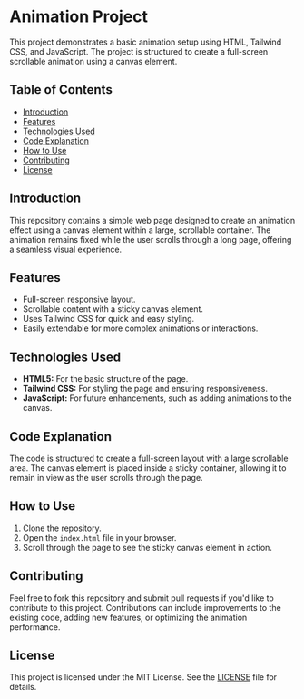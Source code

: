 # Animation Project

This project demonstrates a basic animation setup using HTML, Tailwind CSS, and JavaScript. The project is structured to create a full-screen scrollable animation using a canvas element.

## Table of Contents

- [Introduction](#introduction)
- [Features](#features)
- [Technologies Used](#technologies-used)
- [Code Explanation](#code-explanation)
- [How to Use](#how-to-use)
- [Contributing](#contributing)
- [License](#license)

## Introduction

This repository contains a simple web page designed to create an animation effect using a canvas element within a large, scrollable container. The animation remains fixed while the user scrolls through a long page, offering a seamless visual experience.

## Features

- Full-screen responsive layout.
- Scrollable content with a sticky canvas element.
- Uses Tailwind CSS for quick and easy styling.
- Easily extendable for more complex animations or interactions.

## Technologies Used

- **HTML5:** For the basic structure of the page.
- **Tailwind CSS:** For styling the page and ensuring responsiveness.
- **JavaScript:** For future enhancements, such as adding animations to the canvas.

## Code Explanation

The code is structured to create a full-screen layout with a large scrollable area. The canvas element is placed inside a sticky container, allowing it to remain in view as the user scrolls through the page.

## How to Use

1. Clone the repository.
2. Open the `index.html` file in your browser.
3. Scroll through the page to see the sticky canvas element in action.

## Contributing

Feel free to fork this repository and submit pull requests if you'd like to contribute to this project. Contributions can include improvements to the existing code, adding new features, or optimizing the animation performance.

## License

This project is licensed under the MIT License. See the [LICENSE](LICENSE) file for details.
